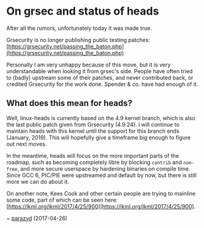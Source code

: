 On grsec and status of heads
============================

After all the rumors, unfortunately today it was made true.

Grsecurity is no longer publishing public testing patches:
[https://grsecurity.net/passing_the_baton.php](https://grsecurity.net/passing_the_baton.php)

Personally I am very unhappy because of this move, but it is very understandable
when looking it from grsec's side. People have often tried to (badly) upstream
some of their patches, and never contributed back, or credited Grsecurity for
the work done. Spender & co. have had enough of it. 


What does this mean for heads?
------------------------------

Well, linux-heads is currently based on the 4.9 kernel branch, which is also the
last public patch given from Grsecurity (4.9.24). I will continue to maintain
heads with this kernel until the support for this branch ends (January, 2019).
This will hopefully give a timeframe big enough to figure out next moves.

In the meantime, heads will focus on the more important parts of the roadmap,
such as becoming completely libre by blocking `contrib` and `non-free`, and more
secure userspace by hardening binaries on compile time. Since GCC 6, PIC/PIE
were upstreamed and default by now, but there is still more we can do about it.

On another note, Kees Cook and other certain people are trying to mainline some
code, part of which can be seen here:
[https://lkml.org/lkml/2017/4/25/900](https://lkml.org/lkml/2017/4/25/900).

~ [parazyd](mailto:parazyd@dyne.org) (2017-04-26)
